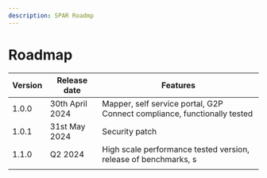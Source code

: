 ```yaml
---
description: SPAR Roadmp
---
```


# Roadmap



| Version | Release date    | Features                                                                 |
| ------- | --------------- | ------------------------------------------------------------------------ |
| 1.0.0   | 30th April 2024 | Mapper, self service portal, G2P Connect compliance, functionally tested |
| 1.0.1   | 31st May 2024   | Security patch                                                           |
| 1.1.0   | Q2 2024         | High scale performance tested version, release of benchmarks, s          |
|         |                 |                                                                          |

